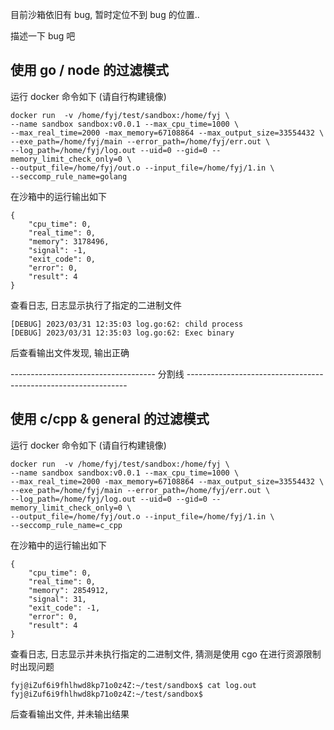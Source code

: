目前沙箱依旧有 bug, 暂时定位不到 bug 的位置..

描述一下 bug 吧
## 使用 go / node 的过滤模式

运行 docker 命令如下 (请自行构建镜像)

```
docker run  -v /home/fyj/test/sandbox:/home/fyj \
--name sandbox sandbox:v0.0.1 --max_cpu_time=1000 \
--max_real_time=2000 -max_memory=67108864 --max_output_size=33554432 \
--exe_path=/home/fyj/main --error_path=/home/fyj/err.out \ 
--log_path=/home/fyj/log.out --uid=0 --gid=0 --memory_limit_check_only=0 \
--output_file=/home/fyj/out.o --input_file=/home/fyj/1.in \
--seccomp_rule_name=golang
```

 在沙箱中的运行输出如下
```
{
    "cpu_time": 0,
    "real_time": 0,
    "memory": 3178496,
    "signal": -1,
    "exit_code": 0,
    "error": 0,
    "result": 4
}
```
查看日志, 日志显示执行了指定的二进制文件

```
[DEBUG] 2023/03/31 12:35:03 log.go:62: child process
[DEBUG] 2023/03/31 12:35:03 log.go:62: Exec binary
```
后查看输出文件发现, 输出正确

------------------------------------ 分割线 ---------------------------------------------------------------
## 使用 c/cpp & general  的过滤模式

运行 docker 命令如下 (请自行构建镜像)

```
docker run  -v /home/fyj/test/sandbox:/home/fyj \
--name sandbox sandbox:v0.0.1 --max_cpu_time=1000 \
--max_real_time=2000 -max_memory=67108864 --max_output_size=33554432 \
--exe_path=/home/fyj/main --error_path=/home/fyj/err.out \ 
--log_path=/home/fyj/log.out --uid=0 --gid=0 --memory_limit_check_only=0 \
--output_file=/home/fyj/out.o --input_file=/home/fyj/1.in \
--seccomp_rule_name=c_cpp
```

在沙箱中的运行输出如下
```
{
    "cpu_time": 0,
    "real_time": 0,
    "memory": 2854912,
    "signal": 31,
    "exit_code": -1,
    "error": 0,
    "result": 4
}
```
查看日志, 日志显示并未执行指定的二进制文件, 猜测是使用 cgo 在进行资源限制时出现问题

```
fyj@iZuf6i9fhlhwd8kp71o0z4Z:~/test/sandbox$ cat log.out
fyj@iZuf6i9fhlhwd8kp71o0z4Z:~/test/sandbox$
```
后查看输出文件, 并未输出结果
